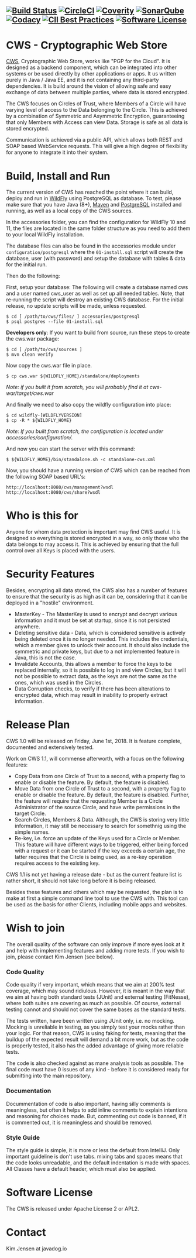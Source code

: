 [![Build Status](https://api.travis-ci.org/JavaDogs/cws.svg)](https://travis-ci.org/JavaDogs/cws) [![CircleCI](https://circleci.com/gh/JavaDogs/cws.png?style=shield)](https://circleci.com/gh/JavaDogs/cws) [![Coverity](https://scan.coverity.com/projects/13955/badge.svg)](https://scan.coverity.com/projects/javadogs-cws) [![SonarQube](https://sonarcloud.io/api/project_badges/measure?project=io.javadog:cws&metric=alert_status)](https://sonarcloud.io/dashboard?id=io.javadog:cws) [![Codacy](https://api.codacy.com/project/badge/Grade/78366d7059554164a3f65ceabe986598)](https://www.codacy.com/app/cws/cws) [![CII Best Practices](https://bestpractices.coreinfrastructure.org/projects/1566/badge)](https://bestpractices.coreinfrastructure.org/projects/1566) [![Software License](https://img.shields.io/badge/license-Apache+License+2.0-blue.svg)](http://www.apache.org/licenses/LICENSE-2.0)
--

# CWS - Cryptographic Web Store
[CWS](https://javadog.io/), Cryptographic Web Store, works like "PGP for the
Cloud". It is designed as a backend component, which can be integrated into
other systems or be used directly by other applications or apps. It us written
purely in Java / Java EE, and it is not containing any third-party dependencies.
It is build around the vision of allowing safe and easy exchange of data between
multiple parties, where data is stored encrypted.

The CWS focuses on Circles of Trust, where Members of a Circle will have varying
level of access to the Data belonging to the Circle. This is achieved by a
combination of Symmetric and Asymmetric Encryption, guaranteeing that only
Members with Access can view Data. Storage is safe as all data is stored
encrypted.

Communication is achieved via a public API, which allows both REST and SOAP
based WebService requests. This will give a high degree of flexibility for
anyone to integrate it into their system.

# Build, Install and Run
The current version of CWS has reached the point where it can build, deploy and
run in [WildFly](http://www.wildfly.org/) using PostgreSQL as database. To test,
please make sure that you have Java (8+), [Maven](https://maven.apache.org/) and
[PostgreSQL](https://www.postgresql.org/) installed and running, as well as a
local copy of the CWS sources.

In the accessories folder, you can find the configuration for WildFly 10 and 11,
the files are located in the same folder structure as you need to add them to
your local WildFly installation.

The database files can also be found in the accessories module under
`configuration/postgresql` where the `01-install.sql` script will create
the database, user (with password) and setup the database with tables &amp; data
for the initial run.

Then do the following:

First, setup your database: The following will create a database named cws and a
user named cws_user as well as set up all needed tables. Note, that re-running
the script will destroy an existing CWS database. For the initial release, no
update scripts will be made, unless requested.

```
$ cd [ /path/to/cws/files/ ] accessories/postgresql
$ psql postgres --file 01-install.sql
```

**Developers only**: If you want to build from source, run these steps to create the cws.war package:

```
$ cd [ /path/to/cws/sources ]
$ mvn clean verify
```

Now copy the cws.war file in place.

```
$ cp cws.war ${WILDFLY_HOME}/standalone/deployments
```

*Note: if you built it from scratch, you will probably find it at cws-war/target/cws.war*

And finally we need to also copy the wildfly configuration into place:

```
$ cd wildfly-[WILDFLYVERSION]
$ cp -R * ${WILDFLY_HOME}
```

*Note: If you built from scratch, the configuration is located under accessories/configuration/.*

And now you can start the server with this command:

```
$ ${WILDFLY_HOME}/bin/standalone.sh -c standalone-cws.xml
```

Now, you should have a running version of CWS which can be reached from the
following SOAP based URL's:

```
http://localhost:8080/cws/management?wsdl
http://localhost:8080/cws/share?wsdl
```

# Who is this for
Anyone for whom data protection is important may find CWS useful. It is designed
so everything is stored encrypted in a way, so only those who the data belongs
to may access it. This is achieved by ensuring that the full control over all
Keys is placed with the users.

# Security Features
Besides, encrypting all data stored, the CWS also has a number of features to
ensure that the security is as high as it can be, considering that it can be
deployed in a "hostile" environment.

 * MasterKey - The MasterKey is used to encrypt and decrypt various information
   and it must be set at startup, since it is not persisted anywhere.
 * Deleting sensitive data - Data, which is considered sensitive is actively
   being deleted once it is no longer needed. This includes the credentials,
   which a member gives to unlock their account. It should also include the
   symmetric and private keys, but due to a not implemented feature in Java,
   this is not the case.
 * Invalidate Accounts, this allows a member to force the keys to be replaced
   internally, so it is possible to log in and view Circles, but it will not be
   possible to extract data, as the keys are not the same as the ones, which
   was used in the Circles.
 * Data Corruption checks, to verify if there has been alterations to encrypted
   data, which may result in inability to properly extract information.

# Release Plan
CWS 1.0 will be released on Friday, June 1st, 2018. It is feature complete,
documented and extensively tested.

Work on CWS 1.1, will commense afterworth, with a focus on the following
features:
 * Copy Data from one Circle of Trust to a second, with a property flag to
   enable or disable the feature. By default, the feature is disabled.
 * Move Data from one Circle of Trust to a second, with a property flag to
   enable or disable the feature. By default, the feature is disabled. Further,
   the feature will require that the requesting Member is a Circle Administrator
   of the source Circle, and have write permissions in the target Circle.
 * Search Circles, Members & Data. Although, the CWS is storing very little
   information, it may still be necessary to search for somethnig using the
   simple names.
 * Re-key, i.e. force an update of the Keys used for a Circle or Member. This
   feature will have different ways to be triggered, either being forced with
   a request or it can be started if the key exceeds a certain age, the latter
   requires that the Circle is being used, as a re-key operation requires access
   to the existing key.

CWS 1.1 is not yet having a release date - but as the current feature list is
rather short, it should not take long before it is being released.

Besides these features and others which may be requested, the plan is to make
at first a simple command line tool to use the CWS with. This tool can be used
as the basis for other Clients, including mobile apps and websites.

# Wish to join
The overall quality of the software can only improve if more eyes look at it and
help with implementing features and adding more tests. If you wish to join,
please contact Kim Jensen (see below).

### Code Quality
Code quality if very important, which means that we aim at 200% test coverage,
which may sound ridiulous. However, it is meant in the way that we aim at having
both standard tests (JUnit) and external testing (FitNesse), where both suites
are covering as much as possible. Of course, external testing cannot and should
not cover the same bases as the standard tests.

The tests written, have been written using JUnit only, i.e. no mocking. Mocking
is unreliable in testing, as you simply test your mocks rather than your logic.
For that reason, CWS is using faking for tests, meaning that the buildup of the
expected result will demand a bit more work, but as the code is properly tested,
it also has the added advantage of giving more reliable tests.

The code is also checked against as mane analysis tools as possible. The final
code must have 0 issues of any kind - before it is considered ready for
submitting into the main repository.

### Documentation
Docummentation of code is also important, having silly comments is meaningless,
but often it helps to add inline comments to explain intentions and reasoning
for choices made. But, commenting out code is banned, if it is commented out, it
is meaningless and should be removed.

### Style Guide
The style guide is simple, it is more or less the default from IntelliJ. Only
important guideline is don't use tabs. mixing tabs and spaces means that the
code looks unreadable, and the default indentation is made with spaces. All
Classes have a default header, which must also be applied.

# Software License
The CWS is released under Apache License 2 or APL2.

# Contact
Kim.Jensen at javadog.io
